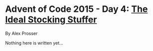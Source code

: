 # Advent of Code 2015 - Day 4: [The Ideal Stocking Stuffer](https://adventofcode.com/2015/day/4)
By Alex Prosser

Nothing here is written yet...